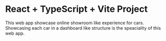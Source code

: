 # React + TypeScript + Vite Project  
This web app showcase online showroom like experience for cars.
Showcasing each car in a dashboard like structure is the speaciality of this web app.
